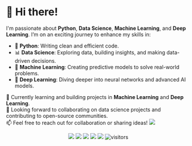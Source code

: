 # 👋 Hi there!

I'm passionate about **Python**, **Data Science**, **Machine Learning**, and **Deep Learning**. I’m on an exciting journey to enhance my skills in:

- 🐍 **Python**: Writing clean and efficient code.
- 📊 **Data Science**: Exploring data, building insights, and making data-driven decisions.
- 🤖 **Machine Learning**: Creating predictive models to solve real-world problems.
- 🧠 **Deep Learning**: Diving deeper into neural networks and advanced AI models.

🌱 Currently learning and building projects in **Machine Learning** and **Deep Learning**.  
🚀 Looking forward to collaborating on data science projects and contributing to open-source communities.  
📫 Feel free to reach out for collaboration or sharing ideas!
![](assets/Bottom_up.svg)

<!--   my-icons -->
<p align="center">
    <a href="https://github.com/BEPb/BEPb"><img src="https://img.shields.io/badge/status-updating-brightgreen.svg"></a>
    <a href="https://github.com/python/cpython"><img src="https://img.shields.io/badge/Python-3.12-FF1493.svg"></a>
    <a href="https://github.com/BEPb/BEPb/graphs/contributors"><img src="https://img.shields.io/github/contributors/BEPb/BEPb?color=blue"></a>
    <a href="https://github.com/BEPb/BEPb/stargazers"><img src="https://img.shields.io/github/stars/BEPb/BEPb.svg?logo=github"></a>
    <a href="https://github.com/BEPb/BEPb/network/members"><img src="https://img.shields.io/github/forks/BEPb/BEPb.svg?color=blue&logo=github"></a>
    <img src="https://visitor-badge.laobi.icu/badge?page_id=BEPb.BEPb" alt="visitors"/>   
</p>

